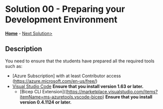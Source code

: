 # Solution 00 - Preparing your Development Environment

**[Home](../readme.md)** - [Next Solution>](./Solution-01.md)

## Description

You need to ensure that the students have prepared all the required tools such as:

- [Azure Subscription] with at least Contributor access (https://azure.microsoft.com/en-us/free/)
- [Visual Studio Code](https://code.visualstudio.com/) **Ensure that you install version 1.63 or later.**
    - [Bicep CLI Extension]((https://marketplace.visualstudio.com/items?itemName=ms-azuretools.vscode-bicep) **Ensure that you install version 0.4.1124 or later.**

